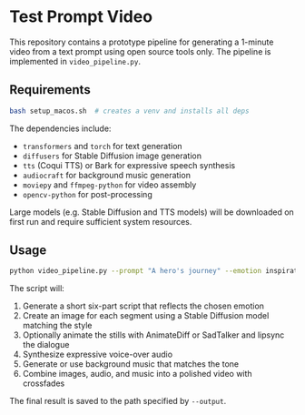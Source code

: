 # Test Prompt Video

This repository contains a prototype pipeline for generating a 1-minute video from a text prompt using open source tools only. The pipeline is implemented in `video_pipeline.py`.

## Requirements

```bash
bash setup_macos.sh  # creates a venv and installs all deps
```

The dependencies include:
- `transformers` and `torch` for text generation
- `diffusers` for Stable Diffusion image generation
- `tts` (Coqui TTS) or Bark for expressive speech synthesis
- `audiocraft` for background music generation
- `moviepy` and `ffmpeg-python` for video assembly
- `opencv-python` for post-processing

Large models (e.g. Stable Diffusion and TTS models) will be downloaded on first run and require sufficient system resources.

## Usage

```bash
python video_pipeline.py --prompt "A hero's journey" --emotion inspirational --style pixar --voice tts_models/en/vctk/vits --output final.mp4
```

The script will:
1. Generate a short six-part script that reflects the chosen emotion
2. Create an image for each segment using a Stable Diffusion model matching the style
3. Optionally animate the stills with AnimateDiff or SadTalker and lipsync the dialogue
4. Synthesize expressive voice-over audio
5. Generate or use background music that matches the tone
6. Combine images, audio, and music into a polished video with crossfades

The final result is saved to the path specified by `--output`.
